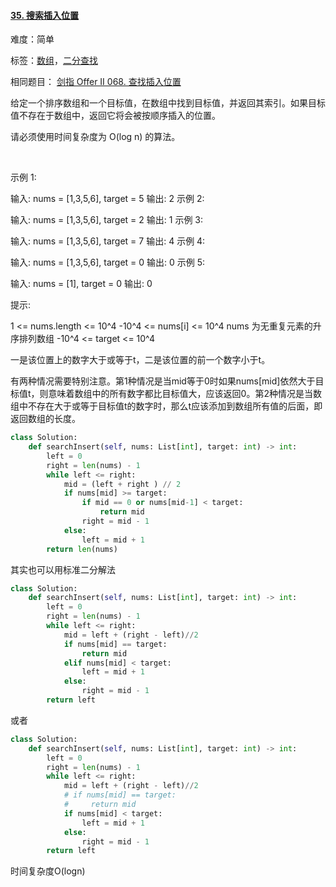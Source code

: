 #### [35. 搜索插入位置](https://leetcode-cn.com/problems/search-insert-position/)

难度：简单

标签：[数组](../Topic/数组.md)，[二分查找](../Topic/二分查找.md)

相同题目： [剑指 Offer II 068. 查找插入位置](https://leetcode-cn.com/problems/N6YdxV/)

给定一个排序数组和一个目标值，在数组中找到目标值，并返回其索引。如果目标值不存在于数组中，返回它将会被按顺序插入的位置。

请必须使用时间复杂度为 O(log n) 的算法。

 

示例 1:

输入: nums = [1,3,5,6], target = 5
输出: 2
示例 2:

输入: nums = [1,3,5,6], target = 2
输出: 1
示例 3:

输入: nums = [1,3,5,6], target = 7
输出: 4
示例 4:

输入: nums = [1,3,5,6], target = 0
输出: 0
示例 5:

输入: nums = [1], target = 0
输出: 0


提示:

1 <= nums.length <= 10^4
-10^4 <= nums[i] <= 10^4
nums 为无重复元素的升序排列数组
-10^4 <= target <= 10^4



一是该位置上的数字大于或等于t，二是该位置的前一个数字小于t。

有两种情况需要特别注意。第1种情况是当mid等于0时如果nums[mid]依然大于目标值t，则意味着数组中的所有数字都比目标值大，应该返回0。第2种情况是当数组中不存在大于或等于目标值t的数字时，那么t应该添加到数组所有值的后面，即返回数组的长度。

```python
class Solution:
    def searchInsert(self, nums: List[int], target: int) -> int:
        left = 0
        right = len(nums) - 1
        while left <= right:
            mid = (left + right ) // 2
            if nums[mid] >= target:
                if mid == 0 or nums[mid-1] < target:
                    return mid
                right = mid - 1
            else:
                left = mid + 1
        return len(nums)
```



其实也可以用标准二分解法

```python
class Solution:
    def searchInsert(self, nums: List[int], target: int) -> int:
        left = 0
        right = len(nums) - 1
        while left <= right:
            mid = left + (right - left)//2
            if nums[mid] == target:
                return mid
            elif nums[mid] < target:
                left = mid + 1
            else:
                right = mid - 1
        return left
```

或者

```python
class Solution:
    def searchInsert(self, nums: List[int], target: int) -> int:
        left = 0
        right = len(nums) - 1
        while left <= right:
            mid = left + (right - left)//2
            # if nums[mid] == target:
            #     return mid
            if nums[mid] < target:
                left = mid + 1
            else:
                right = mid - 1
        return left
```

时间复杂度O(logn)
